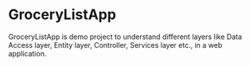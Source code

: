 # GroceryListApp

GroceryListApp is demo project to understand different layers like Data Access layer, Entity layer, Controller, Services layer etc., in a web application. 

